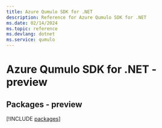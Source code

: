 ```yaml
---
title: Azure Qumulo SDK for .NET
description: Reference for Azure Qumulo SDK for .NET
ms.date: 02/14/2024
ms.topic: reference
ms.devlang: dotnet
ms.service: qumulo
---
```

# Azure Qumulo SDK for .NET - preview
## Packages - preview
[!INCLUDE [packages](qumulo-index.md)]